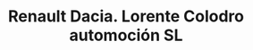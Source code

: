 ---
title: "Renault Dacia. Lorente Colodro automoción SL"
url: /peal-de-becerro/renault-dacia-lorente-colodro-automocion-sl/
shop: Autohaus
---